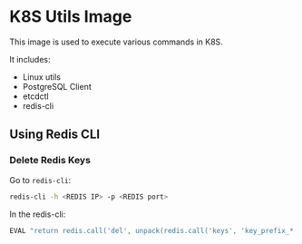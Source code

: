# K8S Utils Image

This image is used to execute various commands in K8S.

It includes:
* Linux utils
* PostgreSQL Client
* etcdctl
* redis-cli

## Using Redis CLI

### Delete  Redis Keys

Go to `redis-cli`:
```bash
redis-cli -h <REDIS IP> -p <REDIS port>
```

In the redis-cli:
```bash
EVAL "return redis.call('del', unpack(redis.call('keys', 'key_prefix_*')))" 0
```
